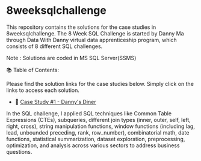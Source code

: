 # 8weeksqlchallenge

This repository contains the solutions for the case studies in 8weeksqlchallenge. The 8 Week SQL Challenge is started by Danny Ma through Data With Danny virtual data apprenticeship program, which consists of 8 different SQL challenges.

Note : Solutions are coded in MS SQL Server(SSMS)

📚 Table of Contents:

Please find the solution links for the case studies below. Simply click on the links to access each solution.
- 🍜 [Case Study #1 - Danny's Diner](https://github.com/divvyy-15/8weeksqlchallenge/tree/main/Case%20Study%20%231%20-%20Danny's%20Diner)


In the SQL challenge, I applied SQL techniques like Common Table Expressions (CTEs), subqueries, different join types (inner, outer, self, left, right, cross), string manipulation functions, window functions (including lag, lead, unbounded preceding, rank, row_number), combinatorial math, date functions, statistical summarization, dataset exploration, preprocessing, optimization, and analysis across various sectors to address business questions.
